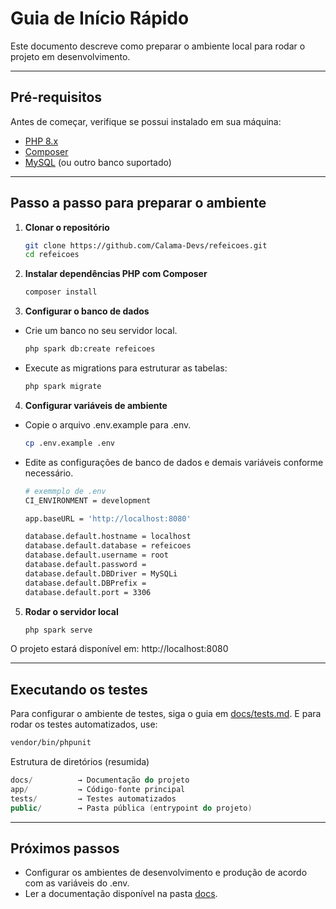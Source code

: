 # Guia de Início Rápido

Este documento descreve como preparar o ambiente local para rodar o projeto em desenvolvimento.

---

## Pré-requisitos

Antes de começar, verifique se possui instalado em sua máquina:

- [PHP 8.x](https://www.php.net/downloads.php)
- [Composer](https://getcomposer.org/)
- [MySQL](https://www.mysql.com/) (ou outro banco suportado)

---

## Passo a passo para preparar o ambiente

1. **Clonar o repositório**

    ```bash
    git clone https://github.com/Calama-Devs/refeicoes.git
    cd refeicoes
    ```

2. **Instalar dependências PHP com Composer**

    ```bash
    composer install
    ```

3. **Configurar o banco de dados**

- Crie um banco no seu servidor local.

    ```bash
    php spark db:create refeicoes
    ```

- Execute as migrations para estruturar as tabelas:

    ```bash
    php spark migrate
    ```

4. **Configurar variáveis de ambiente**

- Copie o arquivo .env.example para .env.

    ```bash
    cp .env.example .env
    ```

- Edite as configurações de banco de dados e demais variáveis conforme necessário.

    ```bash
    # exemmplo de .env
    CI_ENVIRONMENT = development

    app.baseURL = 'http://localhost:8080'

    database.default.hostname = localhost
    database.default.database = refeicoes
    database.default.username = root
    database.default.password = 
    database.default.DBDriver = MySQLi
    database.default.DBPrefix = 
    database.default.port = 3306
    ```

5. **Rodar o servidor local**

    ```bash
    php spark serve
    ```

O projeto estará disponível em: http://localhost:8080

---

## Executando os testes

Para configurar o ambiente de testes, siga o guia em [docs/tests.md](https://github.com/Calama-Devs/refeicoes/blob/main/docs/TESTES.md).
E para rodar os testes automatizados, use:

```bash
vendor/bin/phpunit
```

Estrutura de diretórios (resumida)

```cpp
docs/          → Documentação do projeto
app/           → Código-fonte principal
tests/         → Testes automatizados
public/        → Pasta pública (entrypoint do projeto)
```

---

## Próximos passos

- Configurar os ambientes de desenvolvimento e produção de acordo com as variáveis do .env.
- Ler a documentação disponível na pasta [docs](https://github.com/Calama-Devs/refeicoes/tree/main/docs).

